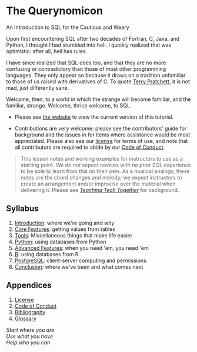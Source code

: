 # The Querynomicon

<p class="subtitle">An Introduction to SQL for the Cautious and Weary</p>

Upon first encountering SQL after two decades of Fortran, C, Java, and Python,
I thought I had stumbled into hell.
I quickly realized that was optimistic:
after all,
hell has rules.

I have since realized that SQL does too,
and that they are no more confusing or contradictory than those of most other programming languages.
They only appear so because it draws on a tradition unfamiliar to those of us raised with derivatives of C.
To quote [Terry Pratchett][pratchett_terry],
it is not mad, just differently sane.

Welcome, then, to a world in which the strange will become familiar, and the familiar, strange.
Welcome, thrice welcome, to SQL.

-   Please see [the website][site] to view the current version of this tutorial.

-   Contributions are very welcome:
    please see the contributors' guide for background
    and the issues in for items where assistance would be most appreciated.
    Please also see our [license][license] for terms of use,
    and note that all contributors are required to abide by our [Code of Conduct][conduct].

> This lesson notes and working examples for instructors to use as a starting point.
> We do *not* expect novices with no prior SQL experience to be able to learn from this on their own.
> As a musical analogy,
> these notes are the chord changes and melody;
> we expect instructors to create an arrangement and/or improvise over the material
> when delivering it.
> Please see [*Teaching Tech Together*][t3] for background.

## Syllabus

<div id="syllabus" markdown="1">

1.  [Introduction](./01_intro/): where we're going and why
1.  [Core Features](./02_core/): getting values from tables
1.  [Tools](./03_tools/): Miscellaneous things that make life easier
1.  [Python](./04_python/): using databases from Python
1.  [Advanced Features](./05_advanced/): when you need 'em, you need 'em
1.  [R](./06_r/): using databases from R
1.  [PostgreSQL](./07_psql/): client-server computing and permissions
1.  [Conclusion](./08_finale/): where we've been and what comes next

</div>

##  Appendices

<div id="appendices" markdown="1">

1.  [License](./LICENSE.md)
1.  [Code of Conduct](./CODE_OF_CONDUCT.md)
1.  [Bibliography](./bibliography.md)
1.  [Glossary](./glossary.md)

</div>

<p class="center">
  <em>
    Start where you are
    <br/>
    Use what you have
    <br/>
    Help who you can
  </em>
</p>

[conduct]: https://third-bit.com/sql/conduct/
[contribute]: https://third-bit.com/sql/contributing/
[help_wanted]: https://github.com/gvwilson/querynomicon/issues?q=is%3Aissue+is%3Aopen+label%3Ahelp-wanted
[license]: https://third-bit.com/sql/license/
[pratchett_terry]: https://terrypratchett.com/
[repo]: https://github.com/gvwilson/querynomicon
[site]: https://third-bit.com/sql/
[t3]: https://teachtogether.tech/
